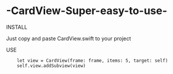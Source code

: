 # -CardView-Super-easy-to-use-
INSTALL

Just copy and paste CardView.swift to your project

USE

        let view = CardView(frame: frame, items: 5, target: self)
        self.view.addSubview(view)
